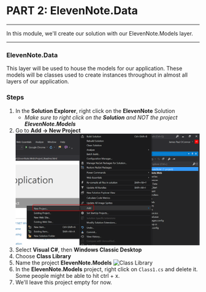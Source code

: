 # PART 2: ElevenNote.Data
---
In this module, we'll create our solution with our ElevenNote.Models layer.

<hr />

### ElevenNote.Data
This layer will be used to house the models for our application. These models will be classes used to create instances throughout in almost all layers of our application. 

### Steps
1. In the **Solution Explorer**, right click on the **ElevenNote** Solution
   - *Make sure to right click on the **Solution** and NOT the project **ElevenNote.Models***
2. Go to **Add -> New Project**
![Add Project](../assets/1.2-A.png)
3. Select **Visual C#**, then **Windows Classic Desktop**
4. Choose **Class Library**
5. Name the project **ElevenNote.Models**
![Class Library](../assets/1.1-data.png)
6. In the **ElevenNote.Models** project, right click on `Class1.cs` and delete it. Some people might be able to hit ctrl + x. 
5. We'll leave this project empty for now.
